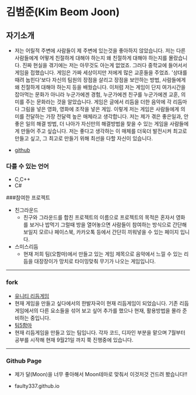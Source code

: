 # 김범준(Kim Beom Joon)

## 자기소개

- 저는 어릴적 주변에 사람들이 제 주변에 있는것을 좋아하지 않았습니다. 저는 다른 사람들에게 어떻게 친절하게 대해야 하는지 왜 친절하게 대해야 하는지를 몰랐습니다. 진짜 현실을 겪기에는 저는 아무것도 아는게 없었죠. 그러다 중학교에 들어서서 게임을 접했습니다. 게임은 가짜 세상이지만 저에게 많은 교훈들을 주었죠. '상대를 때려 눕힌다'보다 자신의 팀원의 장점을 살리고 장점을 보안하는 방법, 사람들에게 왜 친절하게 대해야 하는지 등을 배웠습니다. 이처럼 저는 게임이 단지 여가시간을 잡아먹는 문화가 아니라 누군가에겐 경험, 누군가에겐 친구를 누군가에겐 교훈, 의미를 주는 문화라는 것을 알았습니다. 게임은 글에서 리듬을 더한 음악에 각 리듬마다 그림을 넣은 영화, 영화에 조작을 넣은 게임. 이렇게 저는 게임은 사람들에게 의미를 전달하는 가장 전달력 높은 매체라고 생각합니다. 저는 제가 겪은 좋은일과, 안 좋은 일의 해결 방법, 더 나아가 자신만의 해결방법을 찾을 수 있는 게임을 사람들에게 만들어 주고 싶습니다. 저는 좋다고 생각하는 이 매체를 더욱더 발전시켜 최고로 만들고 싶고, 그 최고로 만들기 위해 최선을 다할 자신이 있습니다. 

- [github](https://github.com/faulty337)

###  다를 수 있는 언어

- C,C++
- C#

###참여한 프로젝트

- 친그라운드
  - 친구와 그라운드를 합친 프로젝트의 이름으로 프로젝트의 목적은 혼자서 영화를 보거나 밥먹기 그럴때 방을 열어놓으면 사람들이 참여하는 방식으로 간단해 보일지 모르나 페이스북, 카카오톡 등에서 간단히 끼워넣을 수 있는 페이지 입니다.
- 스미스리듬
  - 현재 저희 팀(오함마)에서 만들고 있는 게임 제목으로 음악에서 느낄 수 있는 리듬을 대장장이가 망치로 타이밍맞춰 무기가 나오는 게임입니다.

---

### fork

- [유니티 리듬게임](https://github.com/faulty337/BMP-U)
- 현재 게임을 만들고 싶다에서의 한발자국이 현재 리듬게임이 되었습니다. 기존 리듬게임에서의 다른 요소들을 섞어 보고 싶어 추가를 했으나 현재, 활용방법을 몰라 준비하는 중입니다.
- [팀5함마](https://github.com/faulty337/SmithRythm-1)
- 현재 리듬게임을 만들고 있는 팀입니다. 각자 코드, 디자인 부분을 맡으며 7월부터 공부를 시작해 현재 9월21일 까지 쭉 진행중에 있습니다.

----------------

### Github Page

- 제가 달(Moon)을 너무 좋아해서 Moon테마로 맞춰서 이것저것 건드려 봤습니다!!

- faulty337.github.io


